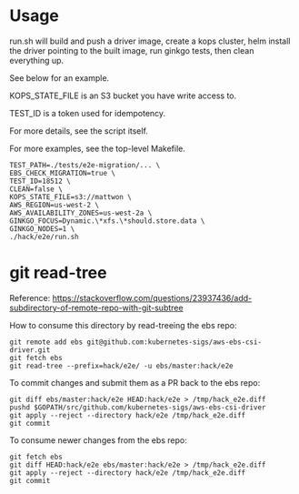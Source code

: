 # Usage

run.sh will build and push a driver image, create a kops cluster, helm install the driver pointing to the built image, run ginkgo tests, then clean everything up.

See below for an example.

KOPS_STATE_FILE is an S3 bucket you have write access to.

TEST_ID is a token used for idempotency.

For more details, see the script itself.

For more examples, see the top-level Makefile.

```
TEST_PATH=./tests/e2e-migration/... \
EBS_CHECK_MIGRATION=true \
TEST_ID=18512 \
CLEAN=false \
KOPS_STATE_FILE=s3://mattwon \
AWS_REGION=us-west-2 \
AWS_AVAILABILITY_ZONES=us-west-2a \
GINKGO_FOCUS=Dynamic.\*xfs.\*should.store.data \
GINKGO_NODES=1 \
./hack/e2e/run.sh
```

# git read-tree

Reference: https://stackoverflow.com/questions/23937436/add-subdirectory-of-remote-repo-with-git-subtree

How to consume this directory by read-treeing the ebs repo:

```
git remote add ebs git@github.com:kubernetes-sigs/aws-ebs-csi-driver.git
git fetch ebs
git read-tree --prefix=hack/e2e/ -u ebs/master:hack/e2e
```

To commit changes and submit them as a PR back to the ebs repo:

```
git diff ebs/master:hack/e2e HEAD:hack/e2e > /tmp/hack_e2e.diff
pushd $GOPATH/src/github.com/kubernetes-sigs/aws-ebs-csi-driver
git apply --reject --directory hack/e2e /tmp/hack_e2e.diff
git commit
```

To consume newer changes from the ebs repo:

```
git fetch ebs
git diff HEAD:hack/e2e ebs/master:hack/e2e > /tmp/hack_e2e.diff
git apply --reject --directory hack/e2e /tmp/hack_e2e.diff
git commit
```
